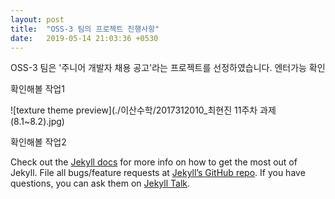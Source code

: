 ```yaml
---
layout: post
title:  "OSS-3 팀의 프로젝트 진행사항"
date:   2019-05-14 21:03:36 +0530
---
```

OSS-3 팀은 '주니어 개발자 채용 공고'라는 프로젝트를 선정하였습니다.
엔터가능 확인

확인해볼 작업1

![texture theme preview](./이산수학/2017312010_최현진 11주차 과제(8.1~8.2).jpg)

확인해볼 작업2

Check out the [Jekyll docs][jekyll-docs] for more info on how to get the most out of Jekyll. File all bugs/feature requests at [Jekyll’s GitHub repo][jekyll-gh]. If you have questions, you can ask them on [Jekyll Talk][jekyll-talk].

[jekyll-docs]: https://jekyllrb.com/docs/home
[jekyll-gh]:   https://github.com/jekyll/jekyll
[jekyll-talk]: https://talk.jekyllrb.com/
